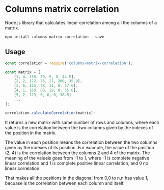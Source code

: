 # Columns matrix correlation

Node.js library that calculates linear correlation among all the columns of a matrix. 

```
npm install columns-matrix-correlation --save
```


## Usage

``` js
const correlation = require('columns-matrix-correlation');

const matrix = [ 
    [1, 4, 118, 70, 0, 0, 44.5],
    [2, 2, 122, 76, 27, 200, 35.9],
    [3, 6, 125, 78, 31, 0, 27.6],
    [4, 1, 168, 88, 29, 0, 35.0],
    [5, 2, 129, 0, 0, 0, 38.5]
    ...
];

correlation.calculateCorrelation(matrix);
```


It returns a new matrix with same number of rows and columns, where each value is the correlation between the two columns given by the indexes of the position in the matrix. 

The value in each position means the correlation between the two columns given by the indexes of its position. For example, the value of the position (2, 4) is the correlation between the columns 2 and 4 of the matrix. The meaning of the valueis goes from -1 to 1, where -1 is complete negative linear correlation and 1 is complete positive linear correlation, and 0 no linear correlation.

That makes all the positions in the diagonal from 0,0 to n,n has value 1, becuase is the correlation between each column and itself.
